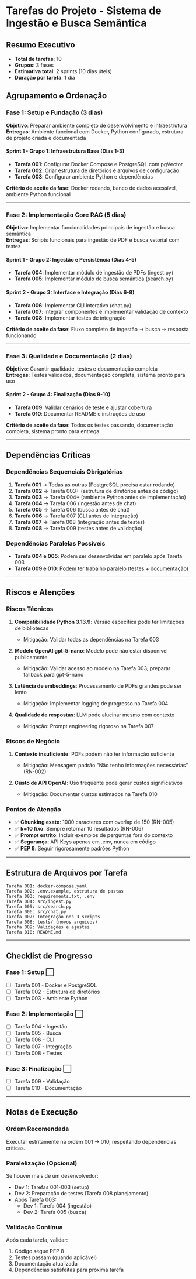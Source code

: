 # Tarefas do Projeto - Sistema de Ingestão e Busca Semântica

## Resumo Executivo
- **Total de tarefas**: 10
- **Grupos**: 3 fases
- **Estimativa total**: 2 sprints (10 dias úteis)
- **Duração por tarefa**: 1 dia

## Agrupamento e Ordenação

### Fase 1: Setup e Fundação (3 dias)
**Objetivo**: Preparar ambiente completo de desenvolvimento e infraestrutura  
**Entregas**: Ambiente funcional com Docker, Python configurado, estrutura de projeto criada e documentada

#### Sprint 1 - Grupo 1: Infraestrutura Base (Dias 1-3)
- **Tarefa 001**: Configurar Docker Compose e PostgreSQL com pgVector
- **Tarefa 002**: Criar estrutura de diretórios e arquivos de configuração
- **Tarefa 003**: Configurar ambiente Python e dependências

**Critério de aceite da fase**: Docker rodando, banco de dados acessível, ambiente Python funcional

---

### Fase 2: Implementação Core RAG (5 dias)
**Objetivo**: Implementar funcionalidades principais de ingestão e busca semântica  
**Entregas**: Scripts funcionais para ingestão de PDF e busca vetorial com testes

#### Sprint 1 - Grupo 2: Ingestão e Persistência (Dias 4-5)
- **Tarefa 004**: Implementar módulo de ingestão de PDFs (ingest.py)
- **Tarefa 005**: Implementar módulo de busca semântica (search.py)

#### Sprint 2 - Grupo 3: Interface e Integração (Dias 6-8)
- **Tarefa 006**: Implementar CLI interativo (chat.py)
- **Tarefa 007**: Integrar componentes e implementar validação de contexto
- **Tarefa 008**: Implementar testes de integração

**Critério de aceite da fase**: Fluxo completo de ingestão → busca → resposta funcionando

---

### Fase 3: Qualidade e Documentação (2 dias)
**Objetivo**: Garantir qualidade, testes e documentação completa  
**Entregas**: Testes validados, documentação completa, sistema pronto para uso

#### Sprint 2 - Grupo 4: Finalização (Dias 9-10)
- **Tarefa 009**: Validar cenários de teste e ajustar cobertura
- **Tarefa 010**: Documentar README e instruções de uso

**Critério de aceite da fase**: Todos os testes passando, documentação completa, sistema pronto para entrega

---

## Dependências Críticas

### Dependências Sequenciais Obrigatórias
1. **Tarefa 001** → Todas as outras (PostgreSQL precisa estar rodando)
2. **Tarefa 002** → Tarefa 003+ (estrutura de diretórios antes de código)
3. **Tarefa 003** → Tarefa 004+ (ambiente Python antes de implementação)
4. **Tarefa 004** → Tarefa 006 (ingestão antes de chat)
5. **Tarefa 005** → Tarefa 006 (busca antes de chat)
6. **Tarefa 006** → Tarefa 007 (CLI antes de integração)
7. **Tarefa 007** → Tarefa 008 (integração antes de testes)
8. **Tarefa 008** → Tarefa 009 (testes antes de validação)

### Dependências Paralelas Possíveis
- **Tarefa 004 e 005**: Podem ser desenvolvidas em paralelo após Tarefa 003
- **Tarefa 009 e 010**: Podem ter trabalho paralelo (testes + documentação)

---

## Riscos e Atenções

### Riscos Técnicos
1. **Compatibilidade Python 3.13.9**: Versão específica pode ter limitações de bibliotecas
   - Mitigação: Validar todas as dependências na Tarefa 003
   
2. **Modelo OpenAI gpt-5-nano**: Modelo pode não estar disponível publicamente
   - Mitigação: Validar acesso ao modelo na Tarefa 003, preparar fallback para gpt-5-nano

3. **Latência de embeddings**: Processamento de PDFs grandes pode ser lento
   - Mitigação: Implementar logging de progresso na Tarefa 004

4. **Qualidade de respostas**: LLM pode alucinar mesmo com contexto
   - Mitigação: Prompt engineering rigoroso na Tarefa 007

### Riscos de Negócio
1. **Contexto insuficiente**: PDFs podem não ter informação suficiente
   - Mitigação: Mensagem padrão "Não tenho informações necessárias" (RN-002)

2. **Custo de API OpenAI**: Uso frequente pode gerar custos significativos
   - Mitigação: Documentar custos estimados na Tarefa 010

### Pontos de Atenção
- ✅ **Chunking exato**: 1000 caracteres com overlap de 150 (RN-005)
- ✅ **k=10 fixo**: Sempre retornar 10 resultados (RN-006)
- ✅ **Prompt estrito**: Incluir exemplos de perguntas fora do contexto
- ✅ **Segurança**: API Keys apenas em .env, nunca em código
- ✅ **PEP 8**: Seguir rigorosamente padrões Python

---

## Estrutura de Arquivos por Tarefa

```
Tarefa 001: docker-compose.yaml
Tarefa 002: .env.example, estrutura de pastas
Tarefa 003: requirements.txt, .env
Tarefa 004: src/ingest.py
Tarefa 005: src/search.py
Tarefa 006: src/chat.py
Tarefa 007: Integração nos 3 scripts
Tarefa 008: tests/ (novos arquivos)
Tarefa 009: Validações e ajustes
Tarefa 010: README.md
```

---

## Checklist de Progresso

### Fase 1: Setup ⬜
- [ ] Tarefa 001 - Docker e PostgreSQL
- [ ] Tarefa 002 - Estrutura de diretórios
- [ ] Tarefa 003 - Ambiente Python

### Fase 2: Implementação ⬜
- [ ] Tarefa 004 - Ingestão
- [ ] Tarefa 005 - Busca
- [ ] Tarefa 006 - CLI
- [ ] Tarefa 007 - Integração
- [ ] Tarefa 008 - Testes

### Fase 3: Finalização ⬜
- [ ] Tarefa 009 - Validação
- [ ] Tarefa 010 - Documentação

---

## Notas de Execução

### Ordem Recomendada
Executar estritamente na ordem 001 → 010, respeitando dependências críticas.

### Paralelização (Opcional)
Se houver mais de um desenvolvedor:
- Dev 1: Tarefas 001-003 (setup)
- Dev 2: Preparação de testes (Tarefa 008 planejamento)
- Após Tarefa 003:
  - Dev 1: Tarefa 004 (ingestão)
  - Dev 2: Tarefa 005 (busca)

### Validação Contínua
Após cada tarefa, validar:
1. Código segue PEP 8
2. Testes passam (quando aplicável)
3. Documentação atualizada
4. Dependências satisfeitas para próxima tarefa
